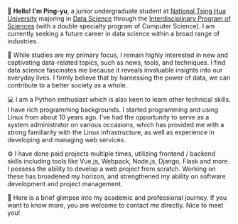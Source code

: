 👋 **Hello! I'm Ping-yu**, a junior undergraduate student at [National Tsing Hua University](https://www.nthu.edu.tw/) majoring in [Data Science](https://stat.site.nthu.edu.tw/p/412-1327-1781.php?Lang=zh-tw) through the [Interdisciplinary Program of Sciences](https://scidm.site.nthu.edu.tw/) (with a double specialty program of Computer Science). I am currently seeking a future career in data science within a broad range of industries.

🌟 While studies are my primary focus, I remain highly interested in new and captivating data-related topics, such as news, tools, and techniques. I find data science fascinates me because it reveals invaluable insights into our everyday lives. I firmly believe that by harnessing the power of data, we can contribute to a better society as a whole.

💻 I am a Python enthusiast which is also keen to learn other technical skills. I have rich programming backgrounds. I started programming and using Linux from about 10 years ago. I've had the opportunity to serve as a system administrator on various occasions, which has provided me with a strong familiarity with the Linux infrastructure, as well as experience in developing and managing web services.

⚙️ I have done paid projects multiple times, utilizing frontend / backend skills including tools like Vue.js, Webpack, Node.js, Django, Flask and more. I possess the ability to develop a web project from scratch. Working on these has broadened my horizon, and strengthened my ability on software development and project management.

🤝 Here is a brief glimpse into my academic and professional journey. If you want to know more, you are welcome to contact me directly. Nice to meet you!
